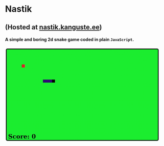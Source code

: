 # Nastik

## (Hosted at [nastik.kanguste.ee](https://nastik.kanguste.ee/))

#### A simple and boring 2d snake game coded in plain `JavaScript`.

![](/preview-images/nastik-demo.gif)
